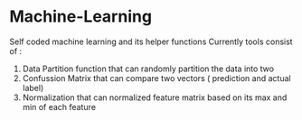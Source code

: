 # Machine-Learning
Self coded machine learning and its helper functions
Currently tools consist of :
1. Data Partition function that can randomly partition the data into two  
2. Confussion Matrix that can compare two vectors ( prediction and actual label)
3. Normalization that can normalized feature matrix based on its max and min of each feature
